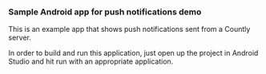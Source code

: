 ### Sample Android app for push notifications demo

This is an example app that shows push notifications sent from a Countly server.

In order to build and run this application, just open up the project in Android Studio and hit run with an appropriate application.

